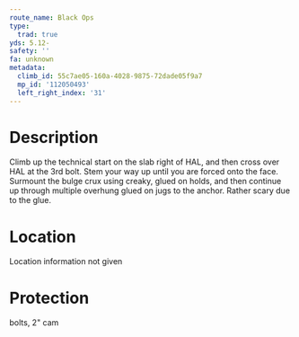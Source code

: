```yaml
---
route_name: Black Ops
type:
  trad: true
yds: 5.12-
safety: ''
fa: unknown
metadata:
  climb_id: 55c7ae05-160a-4028-9875-72dade05f9a7
  mp_id: '112050493'
  left_right_index: '31'
---
```

# Description
Climb up the technical start on the slab right of HAL, and then cross over HAL at the 3rd bolt. Stem your way up until you are forced onto the face. Surmount the bulge crux using creaky, glued on holds, and then continue up through multiple overhung glued on jugs to the anchor. Rather scary due to the glue.

# Location
Location information not given

# Protection
bolts, 2" cam
